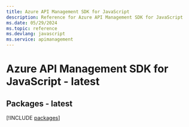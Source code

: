 ```yaml
---
title: Azure API Management SDK for JavaScript
description: Reference for Azure API Management SDK for JavaScript
ms.date: 05/29/2024
ms.topic: reference
ms.devlang: javascript
ms.service: apimanagement
---
```

# Azure API Management SDK for JavaScript - latest
## Packages - latest
[!INCLUDE [packages](api-management-index.md)]